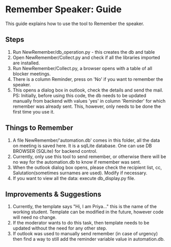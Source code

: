 # Remember Speaker: Guide
This guide explains how to use the tool to Remember the speaker.

## Steps
1. Run NewRemember/db_operation.py - this creates the db and table
2. Open NewRemember/Collect.py and check if all the libraries imported are installed.
3. Run NewRemember/Collect.py, a browser opens with a table of all blocker meetings.
4. There is a column Reminder, press on 'No' if you want to remember the speaker. 
5. This opens a dialog box in outlook, check the details and send the mail.
PS: Initially, before using this code, the db needs to be updated manually from backend with values 'yes' in column 'Reminder' for which remember was already sent. This, however, only needs to be done the first time you use it.

## Things to Remember
1. A file NewRemember/'automation.db' comes in this folder, all the data on meeting is saved here. It is a sqlLite database. One can use DB BROWSER (SQLite) for backend control. 
2. Currently, only use this tool to send remember, or otherwise there will be no way for the automation.db to know if remember was sent.
3. When the outlook dialog box opens, please check the recipient list, cc, Salutation(sometimes surnames are used). Modify if necessary.
4. If you want to view all the data: execute db_display.py file.

## Improvements & Suggestions
1. Currently, the template says "Hi, I am Priya..." this is the name of the working student. Template can be modified in the future, however code will need no change.
2. If the moderator wants to do this task, then template needs to be updated without the need for any other step.
3. If outlook was used to manually send remember (in case of urgency) then find a way to still add the reminder variable value in automation.db.
